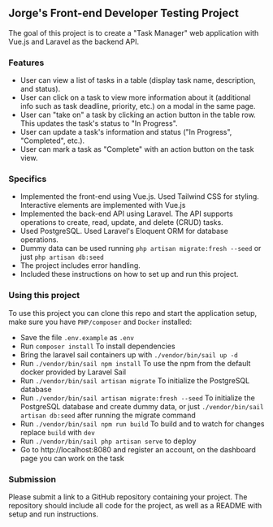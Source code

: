 ## Jorge's Front-end Developer Testing Project

The goal of this project is to create a "Task Manager" web application with Vue.js and Laravel as the backend API.

### Features

- User can view a list of tasks in a table (display task name, description, and status).
- User can click on a task to view more information about it (additional info such as task deadline, priority, etc.) on a modal in the same page.
- User can "take on" a task by clicking an action button in the table row. This updates the task's status to "In Progress".
- User can update a task's information and status ("In Progress", "Completed", etc.).
- User can mark a task as "Complete" with an action button on the task view.

### Specifics

- Implemented the front-end using Vue.js. Used Tailwind CSS for styling. Interactive elements are implemented with Vue.js
- Implemented the back-end API using Laravel. The API supports operations to create, read, update, and delete (CRUD) tasks.
- Used PostgreSQL. Used Laravel's Eloquent ORM for database operations.
- Dummy data can be used running `php artisan migrate:fresh --seed` or just `php artisan db:seed`
- The project includes error handling.
- Included these instructions on how to set up and run this project.

### Using this project

To use this project you can clone this repo and start the application setup, make sure you have `PHP/composer` and `Docker` installed:
-  Save the file `.env.example` as `.env`
-  Run `composer install` To install dependencies
-  Bring the laravel sail containers up with `./vendor/bin/sail up -d`
-  Run `./vendor/bin/sail npm install` To use the npm from the default docker provided by Laravel Sail 
-  Run `./vendor/bin/sail artisan migrate` To initialize the PostgreSQL database
-  Run `./vendor/bin/sail artisan migrate:fresh --seed` To initialize the PostgreSQL database and create dummy data, or just `./vendor/bin/sail artisan db:seed` after running the migrate command
-  Run `./vendor/bin/sail npm run build` To build and to watch for changes replace `build` with `dev`
-  Run `./vendor/bin/sail php artisan serve` to deploy 
-  Go to http://localhost:8080 and register an account, on the dashboard page you can work on the task

### Submission

Please submit a link to a GitHub repository containing your project. The repository should include all code for the project, as well as a README with setup and run instructions.
